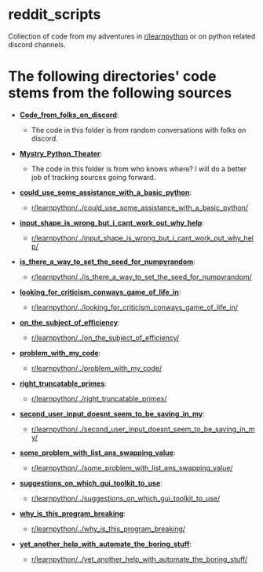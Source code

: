 # reddit_scripts
 Collection of code from my adventures in [r/learnpython](https://www.reddit.com/r/learnpython/) or on python related discord channels.
 
# The following directories' code stems from the following sources
  * [**Code_from_folks_on_discord**](https://github.com/Phillyclause89/reddit_scripts/tree/master/Code_from_folks_on_discord): 
     * The code in this folder is from random conversations with folks on discord.
  
  * [**Mystry_Python_Theater**](https://github.com/Phillyclause89/reddit_scripts/tree/master/Mystry_Python_Theater): 
     * The code in this folder is from who knows where? I will do a better job of tracking sources going forward.
  
  * [**could_use_some_assistance_with_a_basic_python**](https://github.com/Phillyclause89/reddit_scripts/tree/master/could_use_some_assistance_with_a_basic_python): 
     * [r/learnpython/../could_use_some_assistance_with_a_basic_python/](https://www.reddit.com/r/learnpython/comments/e4tg67/could_use_some_assistance_with_a_basic_python/)
  
  * [**input_shape_is_wrong_but_i_cant_work_out_why_help**](https://github.com/Phillyclause89/reddit_scripts/tree/master/input_shape_is_wrong_but_i_cant_work_out_why_help): 
     * [r/learnpython/../input_shape_is_wrong_but_i_cant_work_out_why_help/](https://www.reddit.com/r/learnpython/comments/dz64kt/input_shape_is_wrong_but_i_cant_work_out_why_help/)
  
  * [**is_there_a_way_to_set_the_seed_for_numpyrandom**](https://github.com/Phillyclause89/reddit_scripts/tree/master/is_there_a_way_to_set_the_seed_for_numpyrandom):
     * [r/learnpython/../is_there_a_way_to_set_the_seed_for_numpyrandom/](https://www.reddit.com/r/learnpython/comments/du4f22/is_there_a_way_to_set_the_seed_for_numpyrandom/)
  
  * [**looking_for_criticism_conways_game_of_life_in**](https://github.com/Phillyclause89/reddit_scripts/tree/master/looking_for_criticism_conways_game_of_life_in):
     * [r/learnpython/../looking_for_criticism_conways_game_of_life_in/](https://www.reddit.com/r/learnpython/comments/e5ag24/looking_for_criticism_conways_game_of_life_in/)
  
  * [**on_the_subject_of_efficiency**](https://github.com/Phillyclause89/reddit_scripts/tree/master/on_the_subject_of_efficiency):
     * [r/learnpython/../on_the_subject_of_efficiency/](https://www.reddit.com/r/learnpython/comments/dtpn9x/on_the_subject_of_efficiency/)
  
  * [**problem_with_my_code**](https://github.com/Phillyclause89/reddit_scripts/tree/master/problem_with_my_code):
     * [r/learnpython/../problem_with_my_code/](https://www.reddit.com/r/learnpython/comments/dqdqzu/problem_with_my_code/)
  
  * [**right_truncatable_primes**](https://github.com/Phillyclause89/reddit_scripts/tree/master/right_truncatable_primes):
     * [r/learnpython/../right_truncatable_primes/](https://www.reddit.com/r/learnpython/comments/e4niv0/right_truncatable_primes/)
  
  * [**second_user_input_doesnt_seem_to_be_saving_in_my**](https://github.com/Phillyclause89/reddit_scripts/tree/master/second_user_input_doesnt_seem_to_be_saving_in_my):
     * [r/learnpython/../second_user_input_doesnt_seem_to_be_saving_in_my/](https://www.reddit.com/r/learnpython/comments/e4otmh/second_user_input_doesnt_seem_to_be_saving_in_my/)
  
  * [**some_problem_with_list_ans_swapping_value**](https://github.com/Phillyclause89/reddit_scripts/tree/master/some_problem_with_list_ans_swapping_value):
     * [r/learnpython/../some_problem_with_list_ans_swapping_value/](https://www.reddit.com/r/learnpython/comments/e2nyut/some_problem_with_list_ans_swapping_value/)
  
  * [**suggestions_on_which_gui_toolkit_to_use**](https://github.com/Phillyclause89/reddit_scripts/tree/master/suggestions_on_which_gui_toolkit_to_use):
     * [r/learnpython/../suggestions_on_which_gui_toolkit_to_use/](https://www.reddit.com/r/learnpython/comments/e5qw6m/suggestions_on_which_gui_toolkit_to_use/)
  
  * [**why_is_this_program_breaking**](https://github.com/Phillyclause89/reddit_scripts/tree/master/why_is_this_program_breaking):
     * [r/learnpython/../why_is_this_program_breaking/](https://www.reddit.com/r/learnpython/comments/dqnptq/why_is_this_program_breaking/)
  
  * [**yet_another_help_with_automate_the_boring_stuff**](https://github.com/Phillyclause89/reddit_scripts/tree/master/yet_another_help_with_automate_the_boring_stuff):
     * [r/learnpython/../yet_another_help_with_automate_the_boring_stuff/](https://www.reddit.com/r/learnpython/comments/d2ikcl/yet_another_help_with_automate_the_boring_stuff/)
  
